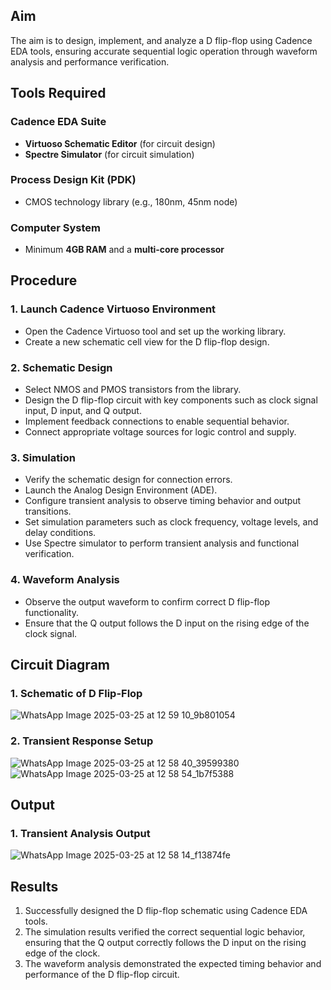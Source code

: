 
## Aim
The aim is to design, implement, and analyze a D flip-flop using Cadence EDA tools, ensuring accurate sequential logic operation through waveform analysis and performance verification.

## Tools Required

### Cadence EDA Suite
- **Virtuoso Schematic Editor** (for circuit design)
- **Spectre Simulator** (for circuit simulation)

### Process Design Kit (PDK)
- CMOS technology library (e.g., 180nm, 45nm node)

### Computer System
- Minimum **4GB RAM** and a **multi-core processor**

## Procedure

### 1. Launch Cadence Virtuoso Environment
- Open the Cadence Virtuoso tool and set up the working library.
- Create a new schematic cell view for the D flip-flop design.

### 2. Schematic Design
- Select NMOS and PMOS transistors from the library.
- Design the D flip-flop circuit with key components such as clock signal input, D input, and Q output.
- Implement feedback connections to enable sequential behavior.
- Connect appropriate voltage sources for logic control and supply.

### 3. Simulation
- Verify the schematic design for connection errors.
- Launch the Analog Design Environment (ADE).
- Configure transient analysis to observe timing behavior and output transitions.
- Set simulation parameters such as clock frequency, voltage levels, and delay conditions.
- Use Spectre simulator to perform transient analysis and functional verification.

### 4. Waveform Analysis
- Observe the output waveform to confirm correct D flip-flop functionality.
- Ensure that the Q output follows the D input on the rising edge of the clock signal.

## Circuit Diagram

### 1. Schematic of D Flip-Flop
![WhatsApp Image 2025-03-25 at 12 59 10_9b801054](https://github.com/user-attachments/assets/31f5b9cc-d4f1-4e3a-9cb1-696630acbc19)



### 2. Transient Response Setup
![WhatsApp Image 2025-03-25 at 12 58 40_39599380](https://github.com/user-attachments/assets/32b1ef86-c771-4268-bc41-752c0717b196)
![WhatsApp Image 2025-03-25 at 12 58 54_1b7f5388](https://github.com/user-attachments/assets/cfdaa25a-5957-4053-bba9-e1322abc84d9)



## Output

### 1. Transient Analysis Output
![WhatsApp Image 2025-03-25 at 12 58 14_f13874fe](https://github.com/user-attachments/assets/47263a9a-4576-450c-8a4a-c54089f37fbc)




## Results
1. Successfully designed the D flip-flop schematic using Cadence EDA tools.
2. The simulation results verified the correct sequential logic behavior, ensuring that the Q output correctly follows the D input on the rising edge of the clock.
3. The waveform analysis demonstrated the expected timing behavior and performance of the D flip-flop circuit.
